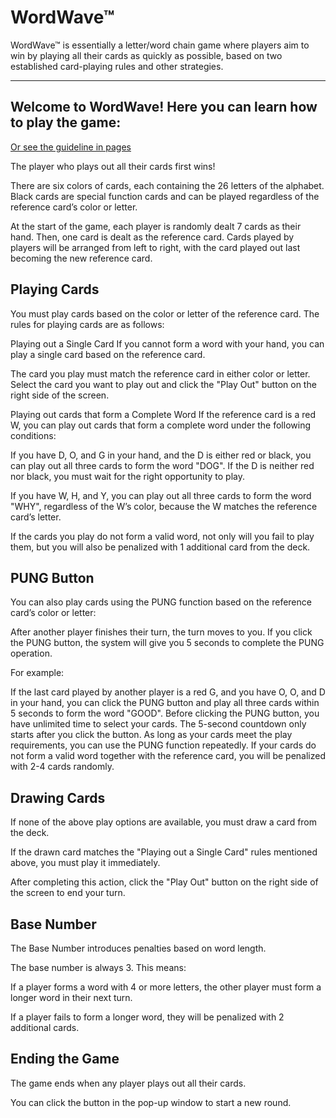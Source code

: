 # WordWave™ 

WordWave™ is essentially a letter/word chain game where players aim to win by playing all their cards as 
quickly as possible, based on two established card-playing rules and other strategies.

---------------------------------------------------------------
## Welcome to WordWave! Here you can learn how to play the game:

[Or see the guideline in pages](word-wave-chi.vercel.app)

The player who plays out all their cards first wins!

There are six colors of cards, each containing the 26 letters of the alphabet. Black cards are special function cards and can be played regardless of the reference card’s color or letter.

At the start of the game, each player is randomly dealt 7 cards as their hand. Then, one card is dealt as the reference card. Cards played by players will be arranged from left to right, with the card played out last becoming the new reference card.

## Playing Cards

You must play cards based on the color or letter of the reference card. The rules for playing cards are as follows:

Playing out a Single Card
If you cannot form a word with your hand, you can play a single card based on the reference card.

The card you play must match the reference card in either color or letter. Select the card you want to play out and click the "Play Out" button on the right side of the screen.

Playing out cards that form a Complete Word
If the reference card is a red W, you can play out cards that form a complete word under the following conditions:

If you have D, O, and G in your hand, and the D is either red or black, you can play out all three cards to form the word "DOG". If the D is neither red nor black, you must wait for the right opportunity to play.

If you have W, H, and Y, you can play out all three cards to form the word "WHY", regardless of the W’s color, because the W matches the reference card’s letter.

If the cards you play do not form a valid word, not only will you fail to play them, but you will also be penalized with 1 additional card from the deck.

## PUNG Button
You can also play cards using the PUNG function based on the reference card’s color or letter:

After another player finishes their turn, the turn moves to you. If you click the PUNG button, the system will give you 5 seconds to complete the PUNG operation.

For example:

If the last card played by another player is a red G, and you have O, O, and D in your hand, you can click the PUNG button and play all three cards within 5 seconds to form the word "GOOD". Before clicking the PUNG button, you have unlimited time to select your cards. The 5-second countdown only starts after you click the button. As long as your cards meet the play requirements, you can use the PUNG function repeatedly. If your cards do not form a valid word together with the reference card, you will be penalized with 2-4 cards randomly.

## Drawing Cards

If none of the above play options are available, you must draw a card from the deck.

If the drawn card matches the "Playing out a Single Card" rules mentioned above, you must play it immediately.

After completing this action, click the "Play Out" button on the right side of the screen to end your turn.

## Base Number

The Base Number introduces penalties based on word length.

The base number is always 3. This means:

If a player forms a word with 4 or more letters, the other player must form a longer word in their next turn.

If a player fails to form a longer word, they will be penalized with 2 additional cards.

## Ending the Game

The game ends when any player plays out all their cards.

You can click the button in the pop-up window to start a new round.
